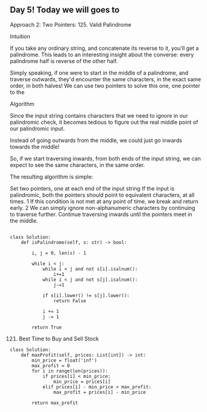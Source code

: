 ## Day 5! Today we will goes to 

Approach 2: Two Pointers: 125. Valid Palindrome

Intuition

If you take any ordinary string, and concatenate its reverse to it, you'll get a palindrome. This leads to an interesting insight about the converse: every palindrome half is reverse of the other half.

Simply speaking, if one were to start in the middle of a palindrome, and traverse outwards, they'd encounter the same characters, in the exact same order, in both halves!
We can use two pointers to solve this one, one pointer to the 

Algorithm

Since the input string contains characters that we need to ignore in our palindromic check, it becomes tedious to figure out the real middle point of our palindromic input.

Instead of going outwards from the middle, we could just go inwards towards the middle!

So, if we start traversing inwards, from both ends of the input string, we can expect to see the same characters, in the same order.

The resulting algorithm is simple:

Set two pointers, one at each end of the input string
If the input is palindromic, both the pointers should point to equivalent characters, at all times. 1
If this condition is not met at any point of time, we break and return early. 2
We can simply ignore non-alphanumeric characters by continuing to traverse further.
Continue traversing inwards until the pointers meet in the middle.
```

class Solution:
    def isPalindrome(self, s: str) -> bool:

        i, j = 0, len(s) - 1

        while i < j:
            while i < j and not s[i].isalnum():
                i+=1
            while i < j and not s[j].isalnum():
                j-=1
            
            if s[i].lower() != s[j].lower():
                return False

            i += 1
            j -= 1
            
        return True
```

121. Best Time to Buy and Sell Stock

```
class Solution:
    def maxProfit(self, prices: List[int]) -> int:
        min_price = float('inf')
        max_profit = 0
        for i in range(len(prices)):
            if prices[i] < min_price:
                min_price = prices[i]
            elif prices[i] - min_price > max_profit:
                max_profit = prices[i] - min_price

        return max_profit
```




